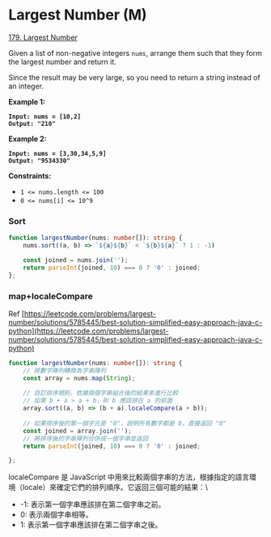 # Largest Number (M)

[179. Largest Number](https://leetcode.com/problems/largest-number/)



Given a list of non-negative integers `nums`, arrange them such that they form the largest number and return it.

Since the result may be very large, so you need to return a string instead of an integer.

&#x20;

**Example 1:**

<pre><code><strong>Input: nums = [10,2]
</strong><strong>Output: "210"
</strong></code></pre>

**Example 2:**

<pre><code><strong>Input: nums = [3,30,34,5,9]
</strong><strong>Output: "9534330"
</strong></code></pre>

&#x20;

**Constraints:**

* `1 <= nums.length <= 100`
* `0 <= nums[i] <= 10^9`



### Sort

```typescript
function largestNumber(nums: number[]): string {
    nums.sort((a, b) => `${a}${b}` < `${b}${a}` ? 1 : -1)

    const joined = nums.join('');
    return parseInt(joined, 10) === 0 ? '0' : joined;
};
```

### map+localeCompare

Ref [https://leetcode.com/problems/largest-number/solutions/5785445/best-solution-simplified-easy-approach-java-c-python](https://leetcode.com/problems/largest-number/solutions/5785445/best-solution-simplified-easy-approach-java-c-python)

```typescript
function largestNumber(nums: number[]): string {
    // 將數字陣列轉換為字串陣列
    const array = nums.map(String);
    
    // 自訂排序規則，依據兩個字串組合後的結果來進行比較
    // 如果 b + a > a + b，則 b 應該排在 a 的前面
    array.sort((a, b) => (b + a).localeCompare(a + b));
    
    // 如果排序後的第一個字元是 "0"，說明所有數字都是 0，直接返回 "0"
    const joined = array.join('');
    // 將排序後的字串陣列合併成一個字串並返回
    return parseInt(joined, 10) === 0 ? '0' : joined;

};
```

localeCompare 是 JavaScript 中用來比較兩個字串的方法，根據指定的語言環境（locale）來確定它們的排列順序。它返回三個可能的結果：\


* \-1: 表示第一個字串應該排在第二個字串之前。
* 0: 表示兩個字串相等。
* 1: 表示第一個字串應該排在第二個字串之後。
